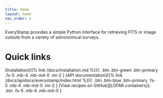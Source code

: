 ```yaml
---
title: Home
layout: home
nav_order: 1
---
```

EveryStamp provides a simple Python interface for retrieving FITS or image cutouts from a variety of astronomical surveys. 

# Quick links

[Installation]({% link /docs/installation.md %}){: .btn .btn-green .btn-primary .fs-5 .mb-4 .mb-md-0 .mr-2 }
[API documentation]({% link /docs/apidocs/everystamp/index.html %}){: .btn .btn-blue .btn-primary .fs-5 .mb-4 .mb-md-0 .mr-2 }
[View recipes on GitHub][LOFAR containers]{: .btn .fs-5 .mb-4 .mb-md-0 }
